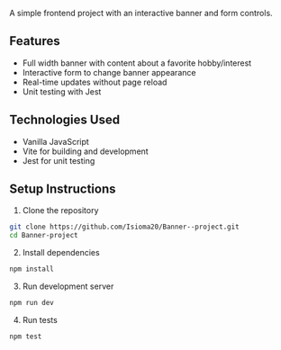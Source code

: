 A simple frontend project with an interactive banner and form controls. 
## Features 
- Full width banner with content about a favorite hobby/interest 
- Interactive form to change banner appearance 
- Real-time updates without page reload 
- Unit testing with Jest 
## Technologies Used 
- Vanilla JavaScript 
- Vite for building and development 
- Jest for unit testing 
## Setup Instructions 
1. Clone the repository 
```bash 
git clone https://github.com/Isioma20/Banner--project.git
cd Banner-project
```
2. Install dependencies
```bash
npm install
```
3. Run development server
```bash
npm run dev
```
4. Run tests
```bash
npm test
```
